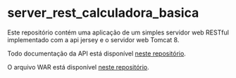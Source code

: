 # server_rest_calculadora_basica

Este repositório contém uma aplicação de um simples servidor web RESTful implementado com a api jersey e o servidor web Tomcat 8.

Todo documentação da API está disponível [neste repositório](https://github.com/mateusstp/server_rest_calculadora_basica/blob/master/ServerRestCalculadora/doc/index.html).

O arquivo WAR está disponível [neste repositório](https://github.com/mateusstp/server_rest_calculadora_basica/blob/master/ServerRestCalculadora/doc/index.html).
